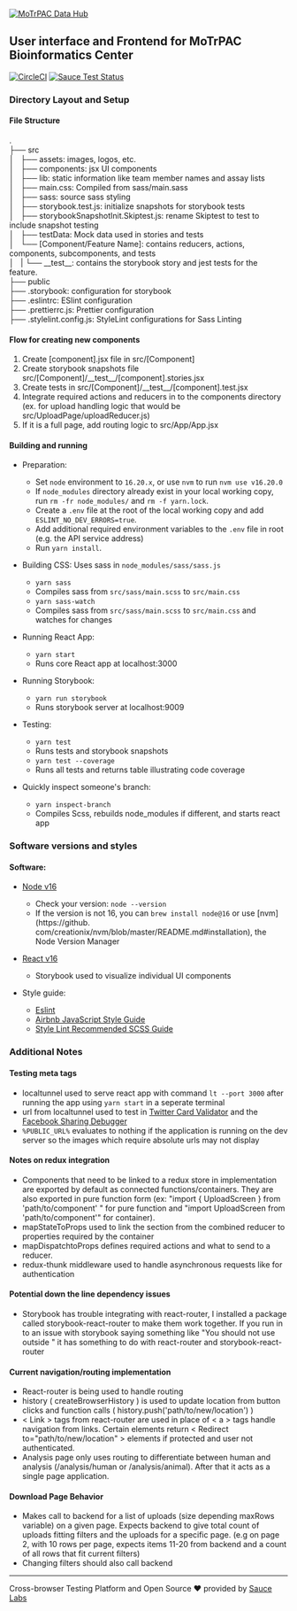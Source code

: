 [![MoTrPAC Data Hub](/src/assets/logo-motrpac.png)](https://motrpac-data.org)

**User interface and Frontend for MoTrPAC Bioinformatics Center**
---
[![CircleCI](https://circleci.com/gh/MoTrPAC/motrpac-frontend.svg?style=svg)](https://circleci.com/gh/MoTrPAC/motrpac-frontend)
[![Sauce Test Status](https://saucelabs.com/buildstatus/motrpac-developers)](https://app.saucelabs.com/u/motrpac-developers)

### Directory Layout and Setup

#### File Structure

.  
├── src  
│   ├── assets: images, logos, etc.  
│   ├── components: jsx UI components  
│   ├── lib: static information like team member names and assay lists  
│   ├── main.css: Compiled from sass/main.sass  
│   ├── sass: source sass styling  
│   ├── storybook.test.js: initialize snapshots for storybook tests  
│   ├── storybookSnapshotInit.Skiptest.js: rename Skiptest to test to include snapshot testing  
│   ├── testData: Mock data used in stories and tests  
│   └── \[Component/Feature Name\]: contains reducers, actions, components, subcomponents, and tests  
│   |   └── \_\_test\_\_: contains the storybook story and jest tests for the feature.  
├── public  
├── .storybook: configuration for storybook  
├── .eslintrc: ESlint configuration  
├── .prettierrc.js: Prettier configuration  
├── .stylelint.config.js: StyleLint configurations for Sass Linting

#### Flow for creating new components
  1. Create \[component\].jsx file in src/\[Component\]
  2. Create storybook snapshots file src/\[Component\]/\_\_test\_\_/\[component\].stories.jsx
  3. Create tests in src/\[Component\]/\_\_test\_\_/\[component\].test.jsx
  4. Integrate required actions and reducers in to the components directory (ex. for upload handling logic that would be src/UploadPage/uploadReducer.js)
  5. If it is a full page, add routing logic to src/App/App.jsx

#### Building and running

 * Preparation:
   - Set `node` environment to `16.20.x`, or use `nvm` to run `nvm use v16.20.0`
   - If `node_modules` directory already exist in your local working copy, run `rm -fr node_modules/` and `rm -f yarn.lock`.
   - Create a `.env` file at the root of the local working copy and add `ESLINT_NO_DEV_ERRORS=true`.
   - Add additional required environment variables to the `.env` file in root (e.g. the API service address)
   - Run `yarn install`.

 * Building CSS: Uses sass in `node_modules/sass/sass.js`
   - `yarn sass`
   - Compiles sass from `src/sass/main.scss` to `src/main.css`
   - `yarn sass-watch`
   - Compiles sass from `src/sass/main.scss` to `src/main.css` and watches for changes

 * Running React App:
   - `yarn start`
   - Runs core React app at localhost:3000

 * Running Storybook:
   - `yarn run storybook`
   - Runs storybook server at localhost:9009

 * Testing:
   - `yarn test`
   - Runs tests and storybook snapshots
   - `yarn test --coverage`
   - Runs all tests and returns table illustrating code coverage

 * Quickly inspect someone's branch:
   - `yarn inspect-branch`
   - Compiles Scss, rebuilds node_modules if different, and starts react app

### Software versions and styles

#### Software:

 * [Node v16](https://github.com/nodejs/Release)
     - Check your version: `node --version`
     - If the version is not 16, you can `brew install node@16` or use [nvm](https://github.
       com/creationix/nvm/blob/master/README.md#installation), the Node Version Manager
     
 * [React v16](https://reactjs.org/versions)
     - Storybook used to visualize individual UI components

 * Style guide:
     - [Eslint](https://github.com/eslint/eslint) 
     - [Airbnb JavaScript Style Guide](https://github.com/airbnb/javascript)
     - [Style Lint Recommended SCSS Guide](https://github.com/stylelint/stylelint-config-recommended)

### Additional Notes

#### Testing meta tags
 - localtunnel used to serve react app with command `lt --port 3000` after running the app using `yarn start` in a seperate terminal
 - url from localtunnel used to test in [Twitter Card Validator](https://cards-dev.twitter.com/validator)  and the [Facebook Sharing Debugger](https://developers.facebook.com/tools/debug/sharing/)
 - `%PUBLIC_URL%` evaluates to nothing if the application is running on the dev server so the images which require absolute urls may not display

#### Notes on redux integration
 - Components that need to be linked to a redux store in implementation are exported by default as connected functions/containers. They are also exported in pure function form (ex: "import { UploadScreen } from 'path/to/component' " for pure function and "import UploadScreen from 'path/to/component'" for container).
 - mapStateToProps used to link the section from the combined reducer to properties required by the container
 - mapDispatchtoProps defines required actions and what to send to a reducer.
 - redux-thunk middleware used to handle asynchronous requests like for authentication

#### Potential down the line dependency issues
  - Storybook has trouble integrating with react-router, I installed a package called storybook-react-router to make them work together. If you run in to an issue with storybook saying something like "You should not use <Link > outside <Router >" it has something to do with react-router and storybook-react-router

#### Current navigation/routing implementation
  - React-router is being used to handle routing
  - history ( createBrowserHistory ) is used to update location from button clicks and function calls ( history.push('path/to/new/location') )
  - \< Link > tags  from react-router are used in place of \< a > tags handle navigation from links. Certain elements return \< Redirect to="path/to/new/location" > elements if protected and user not authenticated.
  - Analysis page only uses routing to differentiate between human and analysis (/analysis/human or /analysis/animal). After that it acts as a single page application.

#### Download Page Behavior
  - Makes call to backend for a list of uploads (size depending maxRows variable) on a given page. Expects backend to give total count of uploads fitting filters and the uploads for a specific page. (e.g on page 2, with 10 rows per page, expects items 11-20  from backend and a count of all  rows that fit current filters)
  - Changing filters should also call backend

---

Cross-browser Testing Platform and Open Source ❤️ provided by [Sauce Labs][homepage]

[homepage]: https://saucelabs.com
